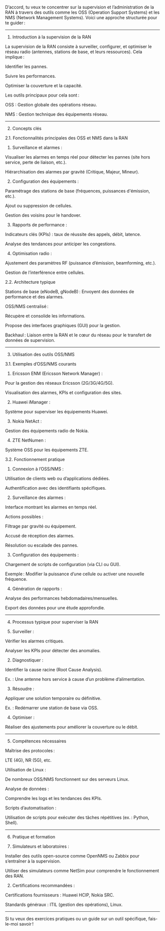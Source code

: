 D’accord, tu veux te concentrer sur la supervision et l’administration de la RAN à travers des outils comme les OSS (Operation Support Systems) et les NMS (Network Management Systems). Voici une approche structurée pour te guider :


---

1. Introduction à la supervision de la RAN

La supervision de la RAN consiste à surveiller, configurer, et optimiser le réseau radio (antennes, stations de base, et leurs ressources). Cela implique :

Identifier les pannes.

Suivre les performances.

Optimiser la couverture et la capacité.


Les outils principaux pour cela sont :

OSS : Gestion globale des opérations réseau.

NMS : Gestion technique des équipements réseau.



---

2. Concepts clés

2.1. Fonctionnalités principales des OSS et NMS dans la RAN

1. Surveillance et alarmes :

Visualiser les alarmes en temps réel pour détecter les pannes (site hors service, perte de liaison, etc.).

Hiérarchisation des alarmes par gravité (Critique, Majeur, Mineur).



2. Configuration des équipements :

Paramétrage des stations de base (fréquences, puissances d'émission, etc.).

Ajout ou suppression de cellules.

Gestion des voisins pour le handover.



3. Rapports de performance :

Indicateurs clés (KPIs) : taux de réussite des appels, débit, latence.

Analyse des tendances pour anticiper les congestions.



4. Optimisation radio :

Ajustement des paramètres RF (puissance d’émission, beamforming, etc.).

Gestion de l’interférence entre cellules.




2.2. Architecture typique

Stations de base (eNodeB, gNodeB) : Envoyent des données de performance et des alarmes.

OSS/NMS centralisé :

Récupère et consolide les informations.

Propose des interfaces graphiques (GUI) pour la gestion.


Backhaul : Liaison entre la RAN et le cœur du réseau pour le transfert de données de supervision.



---

3. Utilisation des outils OSS/NMS

3.1. Exemples d’OSS/NMS courants

1. Ericsson ENM (Ericsson Network Manager) :

Pour la gestion des réseaux Ericsson (2G/3G/4G/5G).

Visualisation des alarmes, KPIs et configuration des sites.



2. Huawei iManager :

Système pour superviser les équipements Huawei.



3. Nokia NetAct :

Gestion des équipements radio de Nokia.



4. ZTE NetNumen :

Système OSS pour les équipements ZTE.




3.2. Fonctionnement pratique

1. Connexion à l’OSS/NMS :

Utilisation de clients web ou d’applications dédiées.

Authentification avec des identifiants spécifiques.



2. Surveillance des alarmes :

Interface montrant les alarmes en temps réel.

Actions possibles :

Filtrage par gravité ou équipement.

Accusé de réception des alarmes.

Résolution ou escalade des pannes.




3. Configuration des équipements :

Chargement de scripts de configuration (via CLI ou GUI).

Exemple : Modifier la puissance d’une cellule ou activer une nouvelle fréquence.



4. Génération de rapports :

Analyse des performances hebdomadaires/mensuelles.

Export des données pour une étude approfondie.





---

4. Processus typique pour superviser la RAN

1. Surveiller :

Vérifier les alarmes critiques.

Analyser les KPIs pour détecter des anomalies.



2. Diagnostiquer :

Identifier la cause racine (Root Cause Analysis).

Ex. : Une antenne hors service à cause d’un problème d’alimentation.



3. Résoudre :

Appliquer une solution temporaire ou définitive.

Ex. : Redémarrer une station de base via OSS.



4. Optimiser :

Réaliser des ajustements pour améliorer la couverture ou le débit.





---

5. Compétences nécessaires

Maîtrise des protocoles :

LTE (4G), NR (5G), etc.


Utilisation de Linux :

De nombreux OSS/NMS fonctionnent sur des serveurs Linux.


Analyse de données :

Comprendre les logs et les tendances des KPIs.


Scripts d’automatisation :

Utilisation de scripts pour exécuter des tâches répétitives (ex. : Python, Shell).




---

6. Pratique et formation

1. Simulateurs et laboratoires :

Installer des outils open-source comme OpenNMS ou Zabbix pour s’entraîner à la supervision.

Utiliser des simulateurs comme NetSim pour comprendre le fonctionnement des RAN.



2. Certifications recommandées :

Certifications fournisseurs : Huawei HCIP, Nokia SRC.

Standards généraux : ITIL (gestion des opérations), Linux.





---

Si tu veux des exercices pratiques ou un guide sur un outil spécifique, fais-le-moi savoir !


